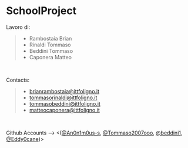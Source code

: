 # SchoolProject



Lavoro di: <br>
>    - Rambostaia Brian <br>
>    - Rinaldi Tommaso <br>
>    - Beddini Tommaso <br>
>    - Caponera Matteo
<br>

Contacts: <br>
>    - brianrambostaia@ittfoligno.it <br>
>    - tommasorinaldi@ittfoligno.it <br>
>    - tommasobeddini@ittfoligno.it <br>
>    - matteocaponera@ittfoligno.it
<br>

Github Accounts --> <([@An0n1m0us-s](https://github.com/An0n1m0us-s), [@Tommaso2007ooo](https://github.com/Tommaso2007ooo), [@beddini1](https://github.com/beddini1), [@Eddy0cane](https://github.com/Eddy0cane))>